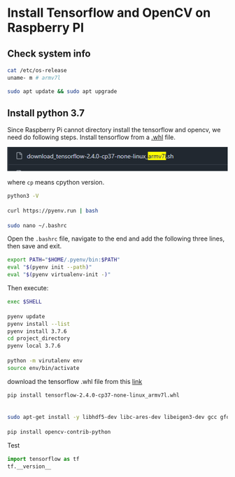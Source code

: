 # Install Tensorflow and OpenCV on Raspberry PI

## Check system info

```bash
cat /etc/os-release
uname- m # armv7l
```

```bash
sudo apt update && sudo apt upgrade
```

## Install python 3.7

Since Raspberry Pi cannot directory install the tensorflow and opencv, we need do following steps. Install tensorflow from a [.whl](https://github.com/PINTO0309/Tensorflow-bin/blob/main/previous_versions/download_tensorflow-2.4.0-cp37-none-linux_armv7l.sh) file.

![alt text](image.png)

where `cp` means cpython version.

```bash
python3 -V

curl https://pyenv.run | bash

sudo nano ~/.bashrc
```

Open the `.bashrc` file, navigate to the end and add the following three lines, then save and exit.

```bash
export PATH="$HOME/.pyenv/bin:$PATH"
eval "$(pyenv init --path)"
eval "$(pyenv virtualenv-init -)"
```

Then execute:
```bash
exec $SHELL

pyenv update
pyenv install --list
pyenv install 3.7.6
cd project_directory
pyenv local 3.7.6

python -m virutalenv env
source env/bin/activate

```

download the tensorflow .whl file from this [link](https://drive.google.com/uc?export=download&id=1dKQCz4CA0rz2utt0GmXEQWnIeQ4SxHO5)

```bash
pip install tensorflow-2.4.0-cp37-none-linux_armv7l.whl


sudo apt-get install -y libhdf5-dev libc-ares-dev libeigen3-dev gcc gfortran libgfortran5 libatlas3-base libatlas-base-dev libopenblas-dev libopenblas-base libblas-dev liblapack-dev cython3 libatlas-base-dev openmpi-bin libopenmpi-dev python3-dev build-essential cmake pkg-config libjpeg-dev libtiff5-dev libpng-dev libavcodec-dev libavformat-dev libswscale-dev libv4l-dev libxvidcore-dev libx264-dev libfontconfig1-dev libcairo2-dev libgdk-pixbuf2.0-dev libpango1.0-dev libgtk2.0-dev libgtk-3-dev libhdf5-serial-dev libhdf5-103 libqt5gui5 libqt5webkit5 libqt5test5 python3-pyqt5

pip install opencv-contrib-python
```

Test
```python
import tensorflow as tf
tf.__version__
```